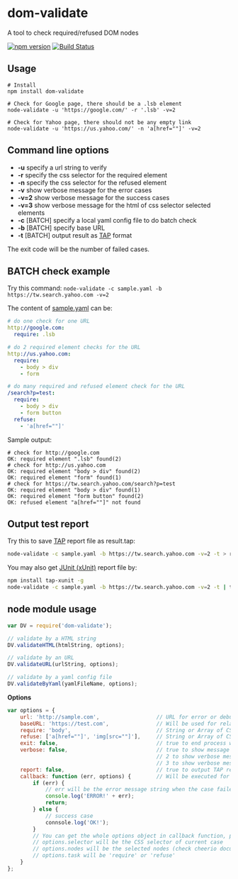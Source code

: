 # dom-validate

A tool to check required/refused DOM nodes 

[![npm version](https://img.shields.io/npm/v/dom-validate.svg)](https://www.npmjs.org/package/dom-validate) [![Build Status](https://travis-ci.org/zordius/dom-validate.svg?branch=master)](https://travis-ci.org/zordius/dom-validate)

## Usage

```shell
# Install
npm install dom-validate

# Check for Google page, there should be a .lsb element
node-validate -u 'https://google.com/' -r '.lsb' -v=2

# Check for Yahoo page, there should not be any empty link
node-validate -u 'https://us.yahoo.com/' -n 'a[href=""]' -v=2
```

## Command line options
* **-u** specify a url string to verify
* **-r** specify the css selector for the required element
* **-n** specify the css selector for the refused element
* **-v** show verbose message for the error cases
* **-v=2** show verbose message for the success cases
* **-v=3** show verbose message for the html of css selector selected elements
* **-c** [BATCH] specify a local yaml config file to do batch check
* **-b** [BATCH] specify base URL
* **-t** [BATCH] output result as <a href="https://testanything.org/">TAP</a> format

The exit code will be the number of failed cases.

## BATCH check example

Try this command: `node-validate -c sample.yaml -b https://tw.search.yahoo.com -v=2`

The content of <a href="sample.yaml">sample.yaml</a> can be:
```yaml
# do one check for one URL
http://google.com:
  require: .lsb

# do 2 required element checks for the URL
http://us.yahoo.com:
  require:
    - body > div
    - form

# do many required and refused element check for the URL
/search?p=test:
  require:
    - body > div
    - form button
  refuse:
    - 'a[href=""]'
```

Sample output:
```
# check for http://google.com
OK: required element ".lsb" found(2)
# check for http://us.yahoo.com
OK: required element "body > div" found(2)
OK: required element "form" found(1)
# check for https://tw.search.yahoo.com/search?p=test
OK: required element "body > div" found(1)
OK: required element "form button" found(2)
OK: refused element "a[href=""]" not found
```

## Output test report

Try this to save <a href="https://testanything.org/">TAP</a> report file as result.tap:
```sh
node-validate -c sample.yaml -b https://tw.search.yahoo.com -v=2 -t > result.tap
```

You may also get <a href="http://junit.org/">JUnit (xUnit)</a> report file by:
```sh
npm install tap-xunit -g
node-validate -c sample.yaml -b https://tw.search.yahoo.com -v=2 -t | tap-xunit > junit-result.xml
```

## node module usage

```javascript
var DV = require('dom-validate');

// validate by a HTML string
DV.validateHTML(htmlString, options);

// validate by an URL
DV.validateURL(urlString, options);

// validate by a yaml config file
DV.validateByYaml(yamlFileName, options);
```

**Options**
```javascript
var options = {
    url: 'http://sample.com',                  // URL for error or debug message
    baseURL: 'https://test.com',               // Will be used for relative URL when call .validateByYaml()
    require: 'body',                           // String or Array of CSS selector to check
    refuse: ['a[href=""]', 'img[src=""]'],     // String or Array of CSS selector to check
    exit: false,                               // true to end process when test done, the exit code will be number of failed case
    verbose: false,                            // true to show message for success cases
                                               // 2 to show verbose message for the success cases
                                               // 3 to show verbose message for the html of css selector selected elements
    report: false,                             // true to output TAP report
    callback: function (err, options) {        // Will be executed for every cases
        if (err) {
            // err will be the error message string when the case failed
            console.log('ERROR!' + err);
            return;
        } else {
            // success case
            connsole.log('OK!');
        }
        // You can get the whole options object in callback function, plus:
        // options.selector will be the CSS selector of current case
        // options.nodes will be the selected nodes (check cheerio document)
        // options.task will be 'require' or 'refuse'
    }
};
